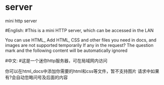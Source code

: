 # server
mini http server

#English:
#This is a mini HTTP server, which can be accessed in the LAN

You can use HTML_ Add HTML, CSS and other files you need in docs, and images are not supported temporarily
If any in the request? The question mark and the following content will be automatically ignored

#中文:
#这是一个迷你http服务器，可在局域网内访问

你可以在html_docs中添加你需要的html和css等文件，暂不支持图片
请求中如果有?会自动忽略问号及后面的内容
